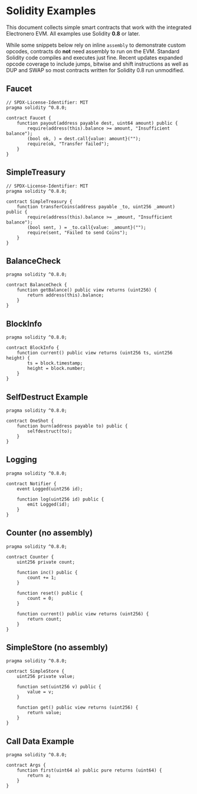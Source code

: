 # Solidity Examples

This document collects simple smart contracts that work with the integrated Electronero EVM. All examples use Solidity **0.8** or later.

While some snippets below rely on inline `assembly` to demonstrate custom opcodes, contracts do **not** need assembly to run on the EVM. Standard Solidity code compiles and executes just fine. Recent updates expanded opcode coverage to include jumps, bitwise and shift instructions as well as DUP and SWAP so most contracts written for Solidity 0.8 run unmodified.

## Faucet
```solidity
// SPDX-License-Identifier: MIT
pragma solidity ^0.8.0;

contract Faucet {
    function payout(address payable dest, uint64 amount) public {
        require(address(this).balance >= amount, "Insufficient balance");
        (bool ok, ) = dest.call{value: amount}("");
        require(ok, "Transfer failed");
    }
}
```

## SimpleTreasury
```solidity
// SPDX-License-Identifier: MIT
pragma solidity ^0.8.0;

contract SimpleTreasury {
    function transferCoins(address payable _to, uint256 _amount) public {
        require(address(this).balance >= _amount, "Insufficient balance");
        (bool sent, ) = _to.call{value: _amount}("");
        require(sent, "Failed to send Coins");
    }
}
```

## BalanceCheck
```solidity
pragma solidity ^0.8.0;

contract BalanceCheck {
    function getBalance() public view returns (uint256) {
        return address(this).balance;
    }
}
```

## BlockInfo
```solidity
pragma solidity ^0.8.0;

contract BlockInfo {
    function current() public view returns (uint256 ts, uint256 height) {
        ts = block.timestamp;
        height = block.number;
    }
}
```

## SelfDestruct Example
```solidity
pragma solidity ^0.8.0;

contract OneShot {
    function burn(address payable to) public {
        selfdestruct(to);
    }
}
```

## Logging
```solidity
pragma solidity ^0.8.0;

contract Notifier {
    event Logged(uint256 id);

    function log(uint256 id) public {
        emit Logged(id);
    }
}
```

## Counter (no assembly)
```solidity
pragma solidity ^0.8.0;

contract Counter {
    uint256 private count;

    function inc() public {
        count += 1;
    }

    function reset() public {
        count = 0;
    }

    function current() public view returns (uint256) {
        return count;
    }
}
```

## SimpleStore (no assembly)
```solidity
pragma solidity ^0.8.0;

contract SimpleStore {
    uint256 private value;

    function set(uint256 v) public {
        value = v;
    }

    function get() public view returns (uint256) {
        return value;
    }
}
```

## Call Data Example
```solidity
pragma solidity ^0.8.0;

contract Args {
    function first(uint64 a) public pure returns (uint64) {
        return a;
    }
}
```
